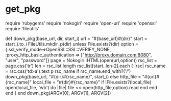 # get_pkg
require 'rubygems'
require 'nokogiri'
require 'open-uri'
require 'openssl'
require 'fileutils'

def down_pkg(base_url, dir, start_i)
  url = "#{base_url}#{dir}"
  start = start_i.to_i
  FileUtils.mkdir_p(dir) unless File.exists?(dir)
  option = {:ssl_verify_mode=>OpenSSL::SSL::VERIFY_NONE,
            :proxy_http_basic_authentication =>
                ["http://proxy.domain.com:8080", "user", "password"]}
  page = Nokogiri::HTML(open(url,option))
  rsc_list = page.css('tr')
  len = rsc_list.length
  rsc_list[start..len-2].each { |rsc|
    rsc_name = rsc.css('td>a').text
    p rsc_name
    if rsc_name.end_with?('/')
      down_pkg(base_url, "#{dir}#{rsc_name}", start_i)
    else
      http_file = "#{url}#{rsc_name}"
      local_file = "#{dir}#{rsc_name}"
      if !File.exists?(local_file)
        open(local_file, 'wb') do |file|
          file << open(http_file,option).read
        end
      end
    end
  }
end
down_pkg(ARGV[0], ARGV[1], ARGV[2])

